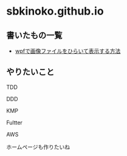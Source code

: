 ﻿# sbkinoko.github.io
## 書いたもの一覧
- [wpfで画像ファイルをひらいて表示する方法](https://sbkinoko.github.io/wpf/image_road_button/image_road_button)
 
## やりたいこと

TDD

DDD

KMP

Fultter

AWS

ホームページも作りたいね

